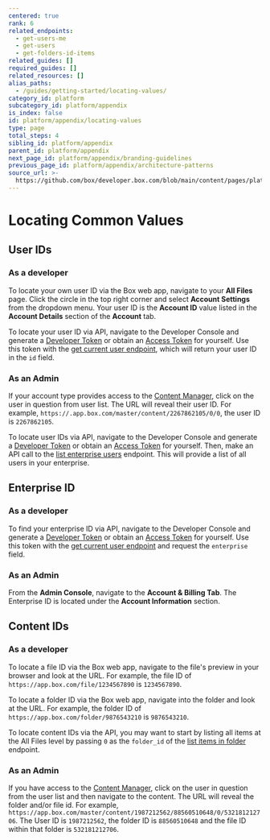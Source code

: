 ```yaml
---
centered: true
rank: 6
related_endpoints:
  - get-users-me
  - get-users
  - get-folders-id-items
related_guides: []
required_guides: []
related_resources: []
alias_paths:
  - /guides/getting-started/locating-values/
category_id: platform
subcategory_id: platform/appendix
is_index: false
id: platform/appendix/locating-values
type: page
total_steps: 4
sibling_id: platform/appendix
parent_id: platform/appendix
next_page_id: platform/appendix/branding-guidelines
previous_page_id: platform/appendix/architecture-patterns
source_url: >-
  https://github.com/box/developer.box.com/blob/main/content/pages/platform/appendix/locating-values.md
---
```

# Locating Common Values

## User IDs

### As a developer

To locate your own user ID via the Box web app, navigate to your **All Files**
page. Click the circle in the top right corner and select **Account Settings**
from the dropdown menu. Your user ID is the **Account ID** value listed in the
**Account Details** section of the **Account** tab.

To locate your user ID via API, navigate to the Developer Console and generate
a [Developer Token][devtoken] or obtain an [Access Token][at] for yourself. Use
this token with the [get current user endpoint][currentuser], which will
return your user ID in the `id` field.

### As an Admin

If your account type provides access to the [Content Manager][contentmanager],
click on the user in question from user list. The URL will
reveal their user ID. For example,
`https://.app.box.com/master/content/2267862105/0/0`, the user ID is
`2267862105`.

To locate user IDs via API, navigate to the Developer Console and generate
a [Developer Token][devtoken] or obtain an [Access Token][at] for yourself.
Then, make an API call to the [list enterprise users][leu] endpoint. This will
provide a list of all users in your enterprise.

## Enterprise ID

### As a developer

To find your enterprise ID via API, navigate to the Developer Console and
generate a [Developer Token][devtoken] or obtain an [Access Token][at] for
yourself. Use this token with the [get current user endpoint][currentuser] and
request the `enterprise` field.

### As an Admin

From the **Admin Console**, navigate to the **Account & Billing Tab**. The
Enterprise ID is located under the **Account Information** section.

## Content IDs

### As a developer

To locate a file ID via the Box web app, navigate to the file's
preview in your browser and look at the URL. For example, the file ID of
`https://app.box.com/file/1234567890` is `1234567890`.

To locate a folder ID via the Box web app, navigate into the folder and
look at the URL. For example, the folder ID of
`https://app.box.com/folder/9876543210` is `9876543210`.

To locate content IDs via the API, you may want to start by listing all items at
the All Files level by passing `0` as the `folder_id` of the
[list items in folder][lif] endpoint.

### As an Admin

If you have access to the [Content Manager][contentmanager], click on the user
in question from the user list and then navigate to the content. The URL will
reveal the folder and/or file id. For example,
`https://app.box.com/master/content/1987212562/88560510648/0/532181212706`.
The User ID is `1987212562`, the folder ID is `88560510648` and the file ID
within that folder is `532181212706`.

<!-- i18n-enable localize-links -->

[contentmanager]: https://support.box.com/hc/en-us/articles/360044197333-Using-the-Content-Manager
<!-- i18n-disable localize-links -->

[currentuser]: e://get-users-me
[devtoken]: g://authentication/tokens/developer-tokens
[uo]: e://resources/user
[uo-full]: e://resources/user--full
[at]: g://authentication/tokens/access-tokens
[leu]: e://get-users
[lif]: e://get-folders-id-items